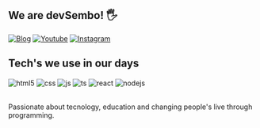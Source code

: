 ## We are devSembo! 🖐️

[![Blog](https://img.shields.io/website?label=devsembo&style=for-the-badge&url=https://devanderson.me/)](https://devanderson.me)
[![Youtube](https://img.shields.io/badge/YouTube-FF0000?style=for-the-badge&logo=youtube&logoColor=white)](https://youtube.com/c/devsembo)
[![Instagram](https://img.shields.io/badge/Instagram-E4405F?style=for-the-badge&logo=instagram&logoColor=white)](https://instagram.com/devsembo)
<!--
[![Twitch](https://img.shields.io/badge/Twitch-9146FF?style=for-the-badge&logo=twitch&logoColor=white)](https://twitch.tv/fragabr)
-->

## Tech's we use in our days

<div style="display: inline_block">
  <img align="center" alt="html5" src="https://img.shields.io/badge/HTML5-E34F26?style=for-the-badge&logo=html5&logoColor=white" />
  <img align="center" alt="css" src="https://img.shields.io/badge/CSS3-1572B6?style=for-the-badge&logo=css3&logoColor=white" />
  <img align="center" alt="js" src="https://img.shields.io/badge/JavaScript-F7DF1E?style=for-the-badge&logo=javascript&logoColor=black" />
  <img align="center" alt="ts" src="https://img.shields.io/badge/TypeScript-007ACC?style=for-the-badge&logo=typescript&logoColor=white" />
  <img align="center" alt="react" src="https://img.shields.io/badge/React-20232A?style=for-the-badge&logo=react&logoColor=61DAFB" />
  <img align="center" alt="nodejs" src="https://img.shields.io/badge/Node.js-43853D?style=for-the-badge&logo=node.js&logoColor=white" />
</div><br/>

Passionate about tecnology, education and changing people's live through programming.
